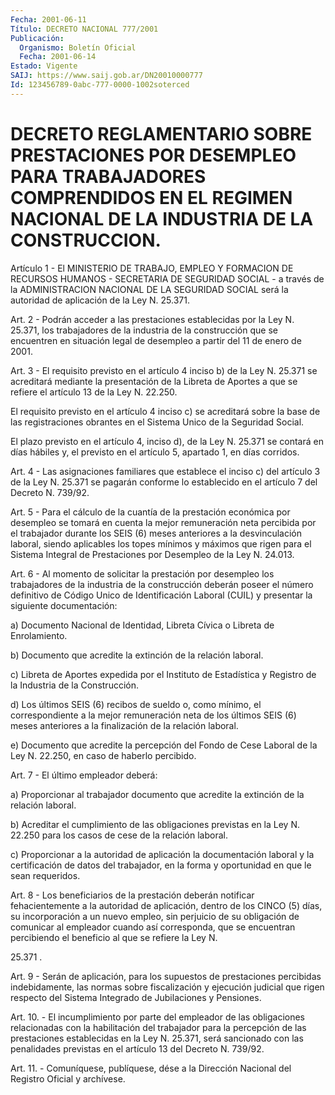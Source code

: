 ```yaml
---
Fecha: 2001-06-11
Título: DECRETO NACIONAL 777/2001
Publicación:
  Organismo: Boletín Oficial
  Fecha: 2001-06-14
Estado: Vigente
SAIJ: https://www.saij.gob.ar/DN20010000777
Id: 123456789-0abc-777-0000-1002soterced
---
```

# DECRETO REGLAMENTARIO SOBRE PRESTACIONES POR DESEMPLEO PARA TRABAJADORES COMPRENDIDOS EN EL REGIMEN NACIONAL DE LA INDUSTRIA DE LA CONSTRUCCION.

<a id="1"></a>
Artículo  1  -  El  MINISTERIO  DE TRABAJO, EMPLEO Y FORMACION  DE RECURSOS HUMANOS - SECRETARIA DE  SEGURIDAD  SOCIAL - a través de la ADMINISTRACION NACIONAL DE LA SEGURIDAD SOCIAL  será  la autoridad de aplicación de la Ley N. 25.371.

<a id="2"></a>
Art. 2 - Podrán acceder a las prestaciones establecidas por la Ley N. 25.371, los trabajadores de la industria de la construcción que se encuentren en situación legal de desempleo a partir del  11  de enero de 2001.

<a id="3"></a>
Art.  3  - El requisito previsto en el artículo 4 inciso b) de la Ley N. 25.371 se acreditará mediante la presentación de la Libreta de Aportes  a  que  se  refiere  el artículo 13 de la Ley N. 22.250.

El requisito previsto en el artículo  4  inciso  c)  se acreditará sobre la base de las registraciones obrantes en el Sistema Unico de la Seguridad Social.

El plazo previsto en el artículo 4, inciso d), de la Ley N. 25.371 se  contará  en  días  hábiles  y, el previsto en el artículo  5, apartado 1, en días corridos.

<a id="4"></a>
Art. 4 - Las asignaciones familiares  que  establece el inciso c) del  artículo  3  de  la  Ley  N.  25.371 se pagarán  conforme  lo establecido en el artículo 7 del Decreto N. 739/92.

<a id="5"></a>
Art. 5 - Para el cálculo de la cuantía  de la prestación económica por  desempleo  se  tomará  en  cuenta la mejor  remuneración  neta percibida por el trabajador durante  los SEIS (6) meses anteriores a la desvinculación laboral, siendo aplicables los topes mínimos y máximos que rigen para el Sistema Integral  de Prestaciones por Desempleo de la Ley N. 24.013.

<a id="6"></a>
Art. 6 - Al momento de solicitar la prestación  por  desempleo los trabajadores de la industria de la construcción deberán  poseer  el número definitivo de Código Unico de Identificación Laboral (CUIL) y  presentar  la  siguiente documentación:

a) Documento Nacional de Identidad, Libreta Cívica o Libreta de Enrolamiento.

b) Documento que acredite  la  extinción  de  la  relación  laboral.

c)  Libreta  de Aportes expedida por el Instituto de Estadística  y Registro de la Industria de la Construcción.

d) Los últimos  SEIS  (6)  recibos  de  sueldo  o,  como mínimo, el correspondiente a la mejor remuneración neta de los  últimos  SEIS (6)  meses  anteriores  a  la  finalización  de la relación laboral.

e) Documento que acredite la percepción del Fondo  de  Cese Laboral de la Ley N. 22.250, en caso de haberlo percibido.

<a id="7"></a>
Art. 7 - El último empleador deberá:

a) Proporcionar al trabajador documento  que acredite  la  extinción de  la  relación  laboral.

b) Acreditar  el  cumplimiento de las obligaciones previstas en la Ley N. 22.250 para  los  casos  de  cese  de  la relación  laboral.

c)  Proporcionar  a  la  autoridad  de  aplicación la documentación laboral y la certificación de datos del trabajador,  en  la forma y oportunidad en que le sean requeridos.

<a id="8"></a>
Art.  8  -  Los  beneficiarios  de la prestación deberán notificar fehacientemente a la autoridad de  aplicación,  dentro de los CINCO (5) días, su incorporación a un nuevo empleo, sin  perjuicio  de su obligación de comunicar al empleador cuando así corresponda, que se encuentran percibiendo el beneficio al que se refiere la Ley N.

25.371 .

<a id="9"></a>
Art.  9 - Serán de aplicación, para los supuestos de prestaciones percibidas    indebidamente,   las  normas  sobre  fiscalización  y ejecución  judicial que rigen respecto  del  Sistema  Integrado  de Jubilaciones y Pensiones.

<a id="10"></a>
Art. 10. - El  incumplimiento  por  parte  del  empleador  de  las obligaciones  relacionadas  con la habilitación del trabajador para la percepción de las prestaciones establecidas en la Ley N. 25.371, será sancionado con las penalidades previstas en el artículo 13 del Decreto N. 739/92.

<a id="11"></a>
Art. 11. - Comuníquese, publíquese,  dése  a  la Dirección Nacional del Registro Oficial y archívese.